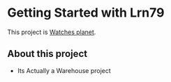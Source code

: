 # Getting Started with Lrn79

This project is [Watches planet](https://warehouse-b2864.firebaseapp.com/).

## About this project
* Its Actually a Warehouse project 


